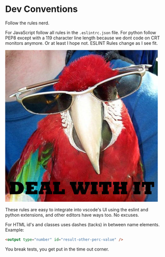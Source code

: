 # Dev Conventions

Follow the rules nerd.

For JavaScript follow all rules in the `.eslintrc.json` file. For python follow PEP8 except with a 119 character line length because we dont code on CRT monitors anymore. Or at least I hope not. ESLINT Rules change as I see fit.

![deal_with_it](/docs/images/deal_with_it.bmp)

These rules are easy to integrate into vscode's UI using the eslint and python extensions, and other editors have ways too. No excuses.

For HTML id's and classes uses dashes (tacks) in between name elements. Example:

```html
<output type="number" id="result-other-perc-value" />
```

You break tests, you get put in the time out corner.